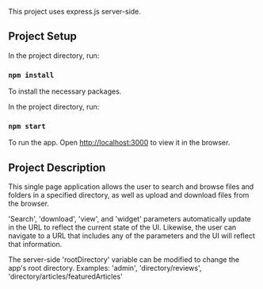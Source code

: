 This project uses express.js server-side.

## Project Setup

In the project directory, run:

### `npm install`

To install the necessary packages.

In the project directory, run:

### `npm start`

To run the app. Open [http://localhost:3000](http://localhost:3000) to view it in the browser.

## Project Description

This single page application allows the user to search and browse files and folders in a specified directory, as well as upload and download files from the browser.

'Search', 'download', 'view', and 'widget' parameters automatically update in the URL to reflect the current state of the UI. Likewise, the user can navigate to a URL that includes any of the parameters and the UI will reflect that information.

The server-side 'rootDirectory' variable can be modified to change the app's root directory. Examples: 'admin', 'directory/reviews', 'directory/articles/featuredArticles'
